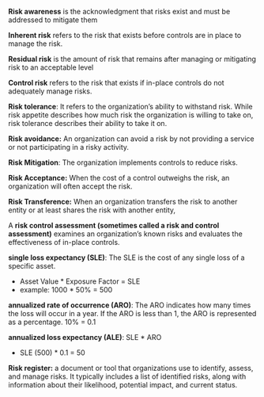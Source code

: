 **Risk awareness** is the acknowledgment that risks exist and must be addressed to mitigate them

**Inherent risk** refers to the risk that exists before controls are in place to manage the risk.

**Residual risk** is the amount of risk that remains after managing or mitigating risk to an acceptable level

**Control risk** refers to the risk that exists if in-place controls do not adequately manage risks.

**Risk tolerance**: It refers to the organization’s ability to withstand risk. While risk appetite describes how much risk the organization is willing to take on, risk tolerance describes their ability to take it on.

**Risk avoidance:** An organization can avoid a risk by not providing a service or not participating in a risky activity.

**Risk Mitigation**: The organization implements controls to reduce risks.

**Risk Acceptance:** When the cost of a control outweighs the risk, an organization will often accept the risk.

**Risk Transference:** When an organization transfers the risk to another entity or at least shares the risk with another entity,

A **risk control assessment (sometimes called a risk and control assessment)** examines an organization’s known risks and evaluates the effectiveness of in-place controls.

**single loss expectancy (SLE)**: The SLE is the cost of any single loss of a specific asset.
- Asset Value * Exposure Factor = SLE
- example: 1000 * 50% = 500

**annualized rate of occurrence (ARO)**: The ARO indicates how many times the loss will occur in a year. If the ARO is less than 1, the ARO is represented as a percentage. 10% = 0.1

**annualized loss expectancy (ALE)**: SLE * ARO
- SLE (500) * 0.1 = 50

**Risk register:** a document or tool that organizations use to identify, assess, and manage risks. It typically includes a list of identified risks, along with information about their likelihood, potential impact, and current status.

